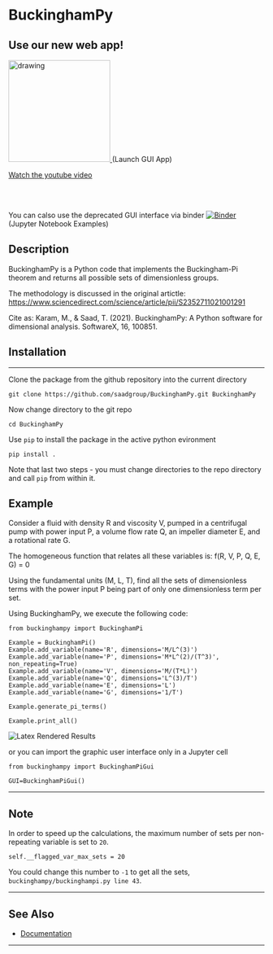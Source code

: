 # BuckinghamPy

 ## Use our new web app!
 <a href="https://saadgroup.a2hosted.com/bham"> 
  <img src="app-logo.png" alt="drawing" width="200"/>
 </a> (Launch GUI App)
 
[Watch the youtube video](https://youtu.be/WGoOQh2MPHI)

<br>
<br>

You can calso use the deprecated GUI interface via binder
[![Binder](https://mybinder.org/badge_logo.svg)](https://mybinder.org/v2/gh/saadgroup/BuckinghamPy/master?filepath=examples.ipynb) (Jupyter Notebook Examples)

## Description
BuckinghamPy is a Python code that implements the Buckingham-Pi theorem and returns all possible sets of dimensionless groups.

The methodology is discussed in the original artictle: https://www.sciencedirect.com/science/article/pii/S2352711021001291

Cite as: Karam, M., & Saad, T. (2021). BuckinghamPy: A Python software for dimensional analysis. SoftwareX, 16, 100851.

## Installation
---
Clone the package from the github repository into the current directory
```buildoutcfg
git clone https://github.com/saadgroup/BuckinghamPy.git BuckinghamPy
```
Now change directory to the git repo
```buildoutcfg
cd BuckinghamPy
```
Use `pip` to install the package in the active python evironment
```buildoutcfg
pip install .
```
Note that last two steps - you must change directories to the repo directory and call `pip` from within it.
## Example

Consider a fluid with density R and viscosity V, pumped in a centrifugal pump with power input P, a volume flow rate Q, an impeller diameter E, and a rotational rate G.

The homogeneous function that relates all these variables is: f(R, V, P, Q, E, G) = 0 
  
Using the fundamental units (M, L, T), find all the sets of dimensionless terms with the power input P being part of only one dimensionless term per set.  

Using BuckinghamPy, we execute the following code:

```buildoutcfg
from buckinghampy import BuckinghamPi

Example = BuckinghamPi()
Example.add_variable(name='R', dimensions='M/L^(3)')
Example.add_variable(name='P', dimensions='M*L^(2)/(T^3)', non_repeating=True)
Example.add_variable(name='V', dimensions='M/(T*L)')
Example.add_variable(name='Q', dimensions='L^(3)/T')
Example.add_variable(name='E', dimensions='L')
Example.add_variable(name='G', dimensions='1/T')

Example.generate_pi_terms()

Example.print_all()
```
![Latex Rendered Results](doc/readme_result.png)

or you can import the graphic user interface only in a Jupyter cell
```buildoutcfg
from buckinghampy import BuckinghamPiGui

GUI=BuckinghamPiGui()
```

---
## Note

In order to speed up the calculations, the maximum number of sets per non-repeating variable is set to `20`. 

```
self.__flagged_var_max_sets = 20
```
You could change this number to `-1` to get all the sets, `buckinghampy/buckinghampi.py line 43`.

---
## See Also

* [Documentation](https://htmlpreview.github.io/?https://github.com/saadgroup/BuckinghamPy/blob/master/doc/buckinghampi.m.html)
--- 
